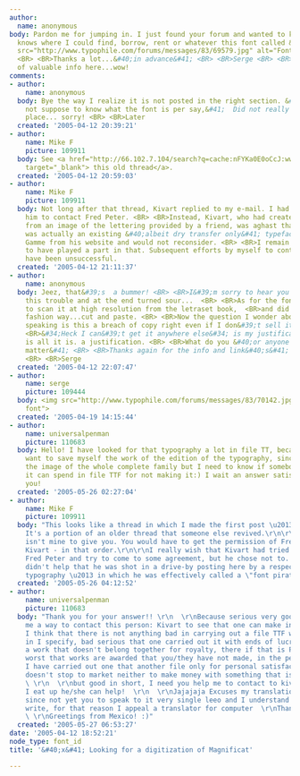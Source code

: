 ```yaml
---
author:
  name: anonymous
body: Pardon me for jumping in. I just found your forum and wanted to know if anyone
  knows where I could find, borrow, rent or whatever this font called &#34;Magnificat&#34;<img
  src="http://www.typophile.com/forums/messages/83/69579.jpg" alt="Font Magnificat">
  <BR> <BR>Thanks a lot...&#40;in advance&#41; <BR> <BR>Serge <BR> <BR> <BR>ps. lots
  of valuable info here...wow!
comments:
- author:
    name: anonymous
  body: Bye the way I realize it is not posted in the right section. &#40;and I&#39;m
    not suppose to know what the font is per say,&#41;  Did not really see a better
    place... sorry! <BR> <BR>Later
  created: '2005-04-12 20:39:21'
- author:
    name: Mike F
    picture: 109911
  body: See <a href="http://66.102.7.104/search?q=cache:nFYKa0E0oCcJ:www.typophile.com/cgibin/discus.pl%3Fpg%3Dnext%26topic%3D83%26page%3D11285+site:typophile.com+%2Bmagnificat&amp;hl=en"
    target="_blank"> this old thread</a>.
  created: '2005-04-12 20:59:03'
- author:
    name: Mike F
    picture: 109911
  body: Not long after that thread, Kivart replied to my e-mail. I had encouraged
    him to contact Fred Peter. <BR> <BR>Instead, Kivart, who had created the font
    from an image of the lettering provided by a friend, was aghast that the lettering
    was actually an existing &#40;albeit dry transfer only&#41; typeface. He pulled
    Gamme from his website and would not reconsider. <BR> <BR>I remain very sorry
    to have played a part in that. Subsequent efforts by myself to contact Mr. Peter
    have been unsuccessful.
  created: '2005-04-12 21:11:37'
- author:
    name: anonymous
  body: Jeez, that&#39;s  a bummer! <BR> <BR>I&#39;m sorry to hear you went to all
    this trouble and at the end turned sour...  <BR> <BR>As for the font. I did managed
    to scan it at high resolution from the letraset book,  <BR>and did it the old
    fashion way...cut and paste. <BR> <BR>Now the question I wonder about; Technically
    speaking is this a breach of copy right even if I don&#39;t sell it to others.
    <BR>&#34;Heck I can&#39;t get it anywhere else&#34; is my justification. BUT that
    is all it is. a justification. <BR> <BR>What do you &#40;or anyone thinks on the
    matter&#41; <BR> <BR>Thanks again for the info and link&#40;s&#41; Mike <BR> <BR>Regards,
    <BR> <BR>Serge
  created: '2005-04-12 22:07:47'
- author:
    name: serge
    picture: 109444
  body: <img src="http://www.typophile.com/forums/messages/83/70142.jpg" alt="Gamme
    font">
  created: '2005-04-19 14:15:44'
- author:
    name: universalpenman
    picture: 110683
  body: Hello! I have looked for that typography a lot in file TT, because I really
    want to save myself the work of the edition of the typography, since story with
    the image of the whole complete family but I need to know if somebody has it and
    it can spend in file TTF for not making it:) I wait an answer satisfactory Thank
    you!
  created: '2005-05-26 02:27:04'
- author:
    name: Mike F
    picture: 109911
  body: "This looks like a thread in which I made the first post \u2013 but it isn't.
    It's a portion of an older thread that someone else revived.\r\n\r\nJorge: Gamme
    isn't mine to give you. You would have to get the permission of Fred Peter and
    Kivart - in that order.\r\n\r\nI really wish that Kivart had tried to talk to
    Fred Peter and try to come to some agreement, but he chose not to. It probably
    didn't help that he was shot in a drive-by posting here by a respected name in
    typography \u2013 in which he was effectively called a \"font pirate\"."
  created: '2005-05-26 04:12:52'
- author:
    name: universalpenman
    picture: 110683
  body: "Thank you for your answer!! \r\n  \r\nBecause serious very good that gave
    me a way to contact this person: Kivart to see that one can make in this respect,
    I think that there is not anything bad in carrying out a file TTF with some design
    in I specify, bad serious that one carried out it with ends of lucre or to market
    a work that doesn't belong together for royalty, there if that is Pirate of the
    worst that works are awarded that you/they have not made, in the personal thing
    I have carried out one that another file only for personal satisfaction and it
    doesn't stop to market neither to make money with something that is not mine.
    \ \r\n  \r\nbut good in short, I need you help me to contact to kivart to see
    I eat up he/she can help!  \r\n  \r\nJajajaja Excuses my translation to English,
    since not yet you to speak to it very single leeo and I understand what you/they
    write, for that reason I appeal a translator for computer  \r\nThank you again!
    \ \r\nGreetings from Mexico! :)"
  created: '2005-05-27 06:53:27'
date: '2005-04-12 18:52:21'
node_type: font_id
title: '&#40;x&#41; Looking for a digitization of Magnificat'

---
```

